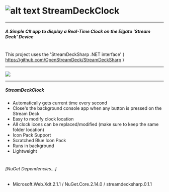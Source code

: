 # ![alt text][logo] StreamDeckClock

[logo]: https://i.imgur.com/qxkqcnC.png "StreamDeckClock"
---  

##### A Simple C# app to display a Real-Time Clock on the Elgato 'Stream Deck' Device
#
#
This project uses the 'StreamDeckSharp .NET interface'
( https://github.com/OpenStreamDeck/StreamDeckSharp )  

---

 ![](https://i.imgur.com/Jkvmgfk.jpg)
 
---

##### StreamDeckClock
- Automatically gets current time every second
- Close's the background console app when any button is pressed on the Stream Deck
- Easy to modify clock location
- All clock icons can be replaced/modified (make sure to keep the same folder location)
- Icon Pack Support
- Scratched Blue Icon Pack
- Runs in background
- Lightweight
#
###### [NuGet Dependencies...] 
+ Microsoft.Web.Xdt.2.1.1 / NuGet.Core.2.14.0  / streamdecksharp.0.1.1
 
 
 
